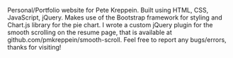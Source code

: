 Personal/Portfolio website for Pete Kreppein.  Built using HTML, CSS, JavaScript, jQuery.  Makes use of the 
Bootstrap framework for styling and Chart.js library for the pie chart.  I wrote a custom jQuery plugin for the smooth
scrolling on the resume page, that is available at github.com/pmkreppein/smooth-scroll.  Feel free to report any bugs/errors, thanks 
for visiting!